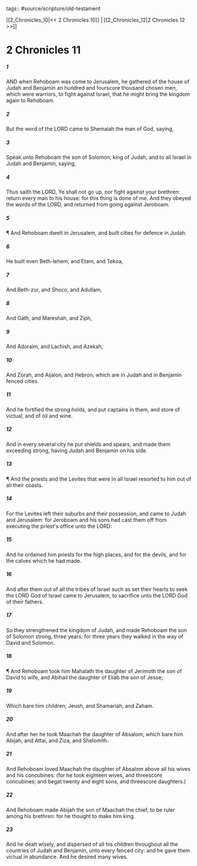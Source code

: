 tags:: #source/scripture/old-testament

[[2_Chronicles_10|<< 2 Chronicles 10]] | [[2_Chronicles_12|2 Chronicles 12 >>]]

# 2 Chronicles 11

##### 1

AND when Rehoboam was come to Jerusalem, he gathered of the house of Judah and Benjamin an hundred and fourscore thousand chosen men, which were warriors, to fight against Israel, that he might bring the kingdom again to Rehoboam.

##### 2

But the word of the LORD came to Shemaiah the man of God, saying,

##### 3

Speak unto Rehoboam the son of Solomon, king of Judah, and to all Israel in Judah and Benjamin, saying,

##### 4

Thus saith the LORD, Ye shall not go up, nor fight against your brethren: return every man to his house: for this thing is done of me. And they obeyed the words of the LORD, and returned from going against Jeroboam.

##### 5

¶ And Rehoboam dwelt in Jerusalem, and built cities for defence in Judah.

##### 6

He built even Beth-lehem, and Etam, and Tekoa,

##### 7

And Beth-zur, and Shoco, and Adullam,

##### 8

And Gath, and Mareshah, and Ziph,

##### 9

And Adoraim, and Lachish, and Azekah,

##### 10

And Zorah, and Aijalon, and Hebron, which are in Judah and in Benjamin fenced cities.

##### 11

And he fortified the strong holds, and put captains in them, and store of victual, and of oil and wine.

##### 12

And in every several city he put shields and spears, and made them exceeding strong, having Judah and Benjamin on his side.

##### 13

¶ And the priests and the Levites that were in all Israel resorted to him out of all their coasts.

##### 14

For the Levites left their suburbs and their possession, and came to Judah and Jerusalem: for Jeroboam and his sons had cast them off from executing the priest's office unto the LORD:

##### 15

And he ordained him priests for the high places, and for the devils, and for the calves which he had made.

##### 16

And after them out of all the tribes of Israel such as set their hearts to seek the LORD God of Israel came to Jerusalem, to sacrifice unto the LORD God of their fathers.

##### 17

So they strengthened the kingdom of Judah, and made Rehoboam the son of Solomon strong, three years: for three years they walked in the way of David and Solomon.

##### 18

¶ And Rehoboam took him Mahalath the daughter of Jerimoth the son of David to wife, and Abihail the daughter of Eliab the son of Jesse;

##### 19

Which bare him children; Jeush, and Shamariah, and Zaham.

##### 20

And after her he took Maachah the daughter of Absalom; which bare him Abijah, and Attai, and Ziza, and Shelomith.

##### 21

And Rehoboam loved Maachah the daughter of Absalom above all his wives and his concubines: (for he took eighteen wives, and threescore concubines; and begat twenty and eight sons, and threescore daughters.)

##### 22

And Rehoboam made Abijah the son of Maachah the chief, to be ruler among his brethren: for he thought to make him king.

##### 23

And he dealt wisely, and dispersed of all his children throughout all the countries of Judah and Benjamin, unto every fenced city: and he gave them victual in abundance. And he desired many wives.
